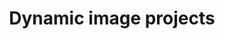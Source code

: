 ---
order: 8

layout: categories
mode: dark

title: 'Dynamic image projects'
category: 'Dynamic Image'

excerpt: 'Projects dealing with and/or falling within the realm of dynamic image-based media forms.'
exordium_backup: 'Here are projects dealing with and/or falling within the realm of dynamic image-based media forms.'

published: true
---